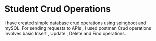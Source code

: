 # Student Crud Operations

I have created simple database crud operations using spingboot and mySQL.
For sending requests to APIs ,  I used postman
Crud operations involves basic Insert , Update , Delete and Find operations.